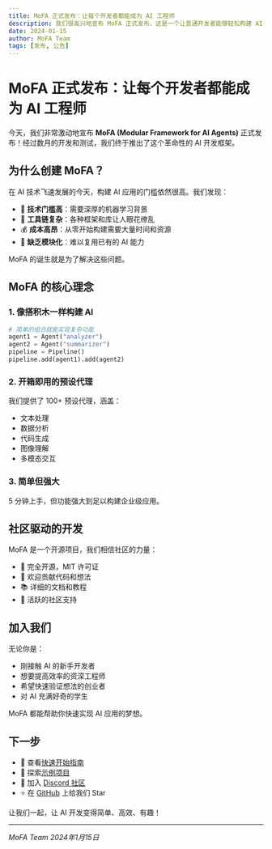 ```yaml
---
title: MoFA 正式发布：让每个开发者都能成为 AI 工程师
description: 我们很高兴地宣布 MoFA 正式发布，这是一个让普通开发者能够轻松构建 AI 应用的框架
date: 2024-01-15
author: MoFA Team
tags: [发布, 公告]
---
```


# MoFA 正式发布：让每个开发者都能成为 AI 工程师

今天，我们非常激动地宣布 **MoFA (Modular Framework for AI Agents)** 正式发布！经过数月的开发和测试，我们终于推出了这个革命性的 AI 开发框架。

## 为什么创建 MoFA？

在 AI 技术飞速发展的今天，构建 AI 应用的门槛依然很高。我们发现：

- 🚧 **技术门槛高**：需要深厚的机器学习背景
- 🔧 **工具链复杂**：各种框架和库让人眼花缭乱
- 💰 **成本高昂**：从零开始构建需要大量时间和资源
- 🧩 **缺乏模块化**：难以复用已有的 AI 能力

MoFA 的诞生就是为了解决这些问题。

## MoFA 的核心理念

### 1. 像搭积木一样构建 AI

```python
# 简单的组合就能实现复杂功能
agent1 = Agent("analyzer")
agent2 = Agent("summarizer")
pipeline = Pipeline()
pipeline.add(agent1).add(agent2)
```

### 2. 开箱即用的预设代理

我们提供了 100+ 预设代理，涵盖：
- 文本处理
- 数据分析
- 代码生成
- 图像理解
- 多模态交互

### 3. 简单但强大

5 分钟上手，但功能强大到足以构建企业级应用。

## 社区驱动的开发

MoFA 是一个开源项目，我们相信社区的力量：

- 🌟 完全开源，MIT 许可证
- 🤝 欢迎贡献代码和想法
- 📚 详细的文档和教程
- 💬 活跃的社区支持

## 加入我们

无论你是：
- 刚接触 AI 的新手开发者
- 想要提高效率的资深工程师
- 希望快速验证想法的创业者
- 对 AI 充满好奇的学生

MoFA 都能帮助你快速实现 AI 应用的梦想。

## 下一步

- 📖 查看[快速开始指南](/docs/quick-start)
- 🚀 探索[示例项目](/examples)
- 💬 加入 [Discord 社区](https://discord.gg/mofa)
- ⭐ 在 [GitHub](https://github.com/moxin-org/mofa) 上给我们 Star

让我们一起，让 AI 开发变得简单、高效、有趣！

---

*MoFA Team*
*2024年1月15日* 